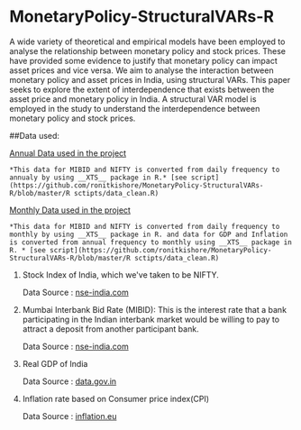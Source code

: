 # MonetaryPolicy-StructuralVARs-R

A wide variety of theoretical and empirical models have been employed to analyse the relationship between monetary policy and stock prices. These have provided some evidence to justify that monetary policy can impact asset prices and vice versa. We aim to analyse the interaction between monetary policy and asset prices in India, using structural VARs. This paper seeks to explore the extent of interdependence that exists between the asset price and monetary policy in India. A structural VAR model is employed in the study to understand the interdependence between monetary policy and stock prices.

##Data used:

 [Annual Data used in the project](https://github.com/ronitkishore/MonetaryPolicy-StructuralVARs-R/blob/master/Data/annual_data.csv)
    
    *This data for MIBID and NIFTY is converted from daily frequency to annualy by using __XTS__ package in R.* [see script](https://github.com/ronitkishore/MonetaryPolicy-StructuralVARs-R/blob/master/R sctipts/data_clean.R)


  [Monthly Data used in the project](https://github.com/ronitkishore/MonetaryPolicy-StructuralVARs-R/blob/master/Data/monthly_data.csv)
    
    *This data for MIBID and NIFTY is converted from daily frequency to monthly by using __XTS__ package in R. and data for GDP and Inflation is converted from annual frequency to monthly using __XTS__ package in R. * [see script](https://github.com/ronitkishore/MonetaryPolicy-StructuralVARs-R/blob/master/R sctipts/data_clean.R)


1. Stock Index of India, which we've taken to be NIFTY.

    Data Source : [nse-india.com](http://nseindia.com/products/content/equities/indices/historical_index_data.htm)

2. Mumbai Interbank Bid Rate (MIBID): This is the interest rate that a bank participating in the Indian interbank market would be willing to pay to attract a deposit from another participant bank.

    Data Source : [nse-india.com](http://www.nse-india.com/marketinfo/eod_information/bidbor.jsp)

3. Real GDP of India

    Data Source : [data.gov.in](data.gov.in)

4. Inflation rate based on Consumer price index(CPI)

    Data Source : [inflation.eu](http://www.inflation.eu/inflation-rates/india/historic-inflation/cpi-inflation-india.aspx)
